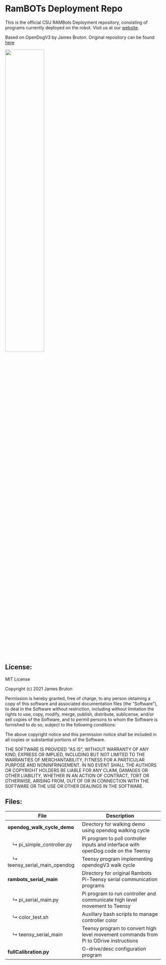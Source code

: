 # RamBOTs Deployment Repo
                   
This is the official CSU RAMBots Deployment repository, consisting of programs currently deployed on the robot. 
Visit us at our [website](https://projects-web.engr.colostate.edu/ece-sr-design/AY22/RamBOTs).

Based on OpenDogV3 by James Bruton. Original repository can be found [here](https://github.com/XRobots/openDogV3)

<img src="https://user-images.githubusercontent.com/112744753/196563382-2745e707-77d6-42d5-98a0-a29530e21c9a.png" width=50% height=50%>

License:
------

MIT License

Copyright (c) 2021 James Bruton

Permission is hereby granted, free of charge, to any person obtaining a copy
of this software and associated documentation files (the "Software"), to deal
in the Software without restriction, including without limitation the rights
to use, copy, modify, merge, publish, distribute, sublicense, and/or sell
copies of the Software, and to permit persons to whom the Software is
furnished to do so, subject to the following conditions:

The above copyright notice and this permission notice shall be included in all
copies or substantial portions of the Software.

THE SOFTWARE IS PROVIDED "AS IS", WITHOUT WARRANTY OF ANY KIND, EXPRESS OR
IMPLIED, INCLUDING BUT NOT LIMITED TO THE WARRANTIES OF MERCHANTABILITY,
FITNESS FOR A PARTICULAR PURPOSE AND NONINFRINGEMENT. IN NO EVENT SHALL THE
AUTHORS OR COPYRIGHT HOLDERS BE LIABLE FOR ANY CLAIM, DAMAGES OR OTHER
LIABILITY, WHETHER IN AN ACTION OF CONTRACT, TORT OR OTHERWISE, ARISING FROM,
OUT OF OR IN CONNECTION WITH THE SOFTWARE OR THE USE OR OTHER DEALINGS IN THE
SOFTWARE.

Files:
------

| File        | Description           |
| ------------- |-------------|
| **opendog_walk_cycle_demo** | Directory for walking demo using opendog walking cycle |
| &emsp;↳ pi_simple_controller.py      | Pi program to poll controller inputs and interface with openDog code on the Teensy|
| &emsp;↳ teensy_serial_main_opendog      | Teensy program implementing opendogV3 walk cycle  |
| **rambots_serial_main** | Directory for original Rambots Pi-Teensy serial communication programs |
| &emsp;↳ pi_serial_main.py        |  Pi program to run controller and communicate high level movement to Teensy   |
| &emsp;↳ color_test.sh        | Auxillary bash scripts to manage controller color |
| &emsp;↳ teensy_serial_main       | Teensy program to convert high level movement commands from Pi to ODrive instructions |
| **fullCalibration.py** | O-drive/desc configuration program |

